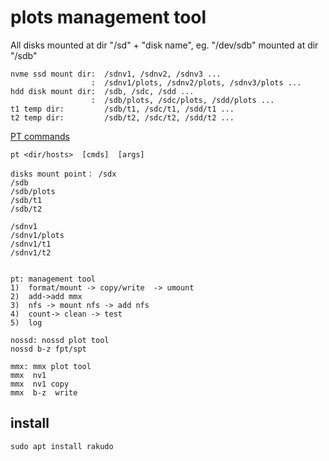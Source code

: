 # plots management tool


All disks mounted at dir  "/sd" + "disk name", eg. "/dev/sdb" mounted at dir "/sdb"  
```
nvme ssd mount dir:  /sdnv1, /sdnv2, /sdnv3 ...     
                  :  /sdnv1/plots, /sdnv2/plots, /sdnv3/plots ...   
hdd disk mount dir:  /sdb, /sdc, /sdd ...   
                  :  /sdb/plots, /sdc/plots, /sdd/plots ...    
t1 temp dir:         /sdb/t1, /sdc/t1, /sdd/t1 ...   
t2 temp dir:         /sdb/t2, /sdc/t2, /sdd/t2 ...   
```

[PT commands](https://github.com/plotgeek/pt/blob/memplot/PT.png)  
```
pt <dir/hosts>  [cmds]  [args]  
  
disks mount point： /sdx  
/sdb  
/sdb/plots  
/sdb/t1  
/sdb/t2  

/sdnv1  
/sdnv1/plots  
/sdnv1/t1  
/sdnv1/t2  


pt: management tool  
1)  format/mount -> copy/write  -> umount  
2)  add->add mmx  
3)  nfs -> mount nfs -> add nfs  
4)  count-> clean -> test  
5)  log  

nossd: nossd plot tool   
nossd b-z fpt/spt  

mmx: mmx plot tool   
mmx  nv1   
mmx  nv1 copy  
mmx  b-z  write  
```



## install
```
sudo apt install rakudo
```





